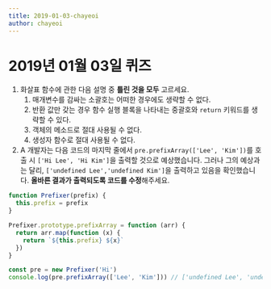 ```yaml
---
title: 2019-01-03-chayeoi
author: chayeoi
---
```


# 2019년 01월 03일 퀴즈

1. 화살표 함수에 관한 다음 설명 중 **틀린 것을 모두** 고르세요.
   1) 매개변수를 감싸는 소괄호는 어떠한 경우에도 생략할 수 없다.
   2) 반환 값만 갖는 경우 함수 실행 블록을 나타내는 중괄호와 `return` 키워드를 생략할 수 있다.
   3) 객체의 메소드로 절대 사용될 수 없다.
   4) 생성자 함수로 절대 사용될 수 없다.
2. A 개발자는 다음 코드의 마지막 줄에서 `pre.prefixArray(['Lee', 'Kim'])`를 호출 시 `['Hi Lee', 'Hi Kim']`을 출력할 것으로 예상했습니다. 그러나 그의 예상과는 달리, `['undefined Lee','undefined Kim']`을 출력하고 있음을 확인했습니다. **올바른 결과가 출력되도록 코드를 수정**해주세요.

```javascript
function Prefixer(prefix) {
  this.prefix = prefix
}

Prefixer.prototype.prefixArray = function (arr) {
  return arr.map(function (x) {
    return `${this.prefix} ${x}`
  })
}

const pre = new Prefixer('Hi')
console.log(pre.prefixArray(['Lee', 'Kim'])) // ['undefined Lee', 'undefined Kim']
```
